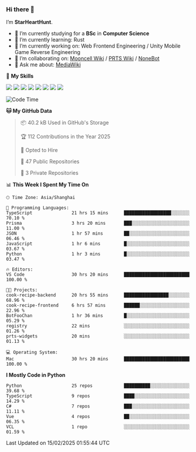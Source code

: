 ### Hi there 👋

I’m **StarHeartHunt**.

- 🏫 I’m currently studying for a **BSc** in **Computer Science**
- 🌱 I’m currently learning: Rust
- 🔭 I’m currently working on: Web Frontend Engineering / Unity Mobile Game Reverse Engineering
- 👯 I’m collaborating on: [Mooncell Wiki](https://fgo.wiki/) / [PRTS Wiki](http://prts.wiki/) / [NoneBot](https://github.com/nonebot)
- 💬 Ask me about: [MediaWiki](https://www.mediawiki.org)

🌟 **My Skills**

![](https://img.shields.io/badge/-Python-3e74a2?style=flat-square&logo=Python&logoColor=fff)
![](https://img.shields.io/badge/-Node.js-339933?style=flat-square&logo=node.js&logoColor=fff)
![](https://img.shields.io/badge/-Vue-4fc08d?style=flat-square&logo=vue.js&logoColor=fff)
![](https://img.shields.io/badge/-React-2d98ce?style=flat-square&logo=React&logoColor=fff)
![](https://img.shields.io/badge/-TypeScript-3178C6?style=flat-square&logo=TypeScript&logoColor=fff)
![](https://img.shields.io/badge/-Docker-2496ED?style=flat-square&logo=Docker&logoColor=fff)
![](https://img.shields.io/badge/-Linux-000000?style=flat-square&logo=Linux&logoColor=fff)
![](https://img.shields.io/badge/-Dotnet-512bd4?style=flat-square&logo=.net&logoColor=fff)

<!--START_SECTION:waka-->
![Code Time](http://img.shields.io/badge/Code%20Time-1%2C448%20hrs%206%20mins-blue)

**🐱 My GitHub Data** 

> 📦 40.2 kB Used in GitHub's Storage 
 > 
> 🏆 112 Contributions in the Year 2025
 > 
> 💼 Opted to Hire
 > 
> 📜 47 Public Repositories 
 > 
> 🔑 3 Private Repositories 
 > 
📊 **This Week I Spent My Time On** 

```text
🕑︎ Time Zone: Asia/Shanghai

💬 Programming Languages: 
TypeScript               21 hrs 15 mins      ██████████████████░░░░░░░   70.10 % 
Prisma                   3 hrs 20 mins       ███░░░░░░░░░░░░░░░░░░░░░░   11.00 % 
JSON                     1 hr 57 mins        ██░░░░░░░░░░░░░░░░░░░░░░░   06.46 % 
JavaScript               1 hr 6 mins         █░░░░░░░░░░░░░░░░░░░░░░░░   03.67 % 
Python                   1 hr 3 mins         █░░░░░░░░░░░░░░░░░░░░░░░░   03.47 % 

🔥 Editors: 
VS Code                  30 hrs 20 mins      █████████████████████████   100.00 % 

🐱‍💻 Projects: 
cook-recipe-backend      20 hrs 55 mins      █████████████████░░░░░░░░   68.96 % 
cook-recipe-frontend     6 hrs 57 mins       ██████░░░░░░░░░░░░░░░░░░░   22.96 % 
BotFooChan               1 hr 36 mins        █░░░░░░░░░░░░░░░░░░░░░░░░   05.29 % 
registry                 22 mins             ░░░░░░░░░░░░░░░░░░░░░░░░░   01.26 % 
prts-widgets             20 mins             ░░░░░░░░░░░░░░░░░░░░░░░░░   01.13 % 

💻 Operating System: 
Mac                      30 hrs 20 mins      █████████████████████████   100.00 % 
```

**I Mostly Code in Python** 

```text
Python                   25 repos            ██████████░░░░░░░░░░░░░░░   39.68 % 
TypeScript               9 repos             ████░░░░░░░░░░░░░░░░░░░░░   14.29 % 
C#                       7 repos             ███░░░░░░░░░░░░░░░░░░░░░░   11.11 % 
Vue                      4 repos             ██░░░░░░░░░░░░░░░░░░░░░░░   06.35 % 
VCL                      1 repo              ░░░░░░░░░░░░░░░░░░░░░░░░░   01.59 % 
```




 Last Updated on 15/02/2025 01:55:44 UTC
<!--END_SECTION:waka-->
